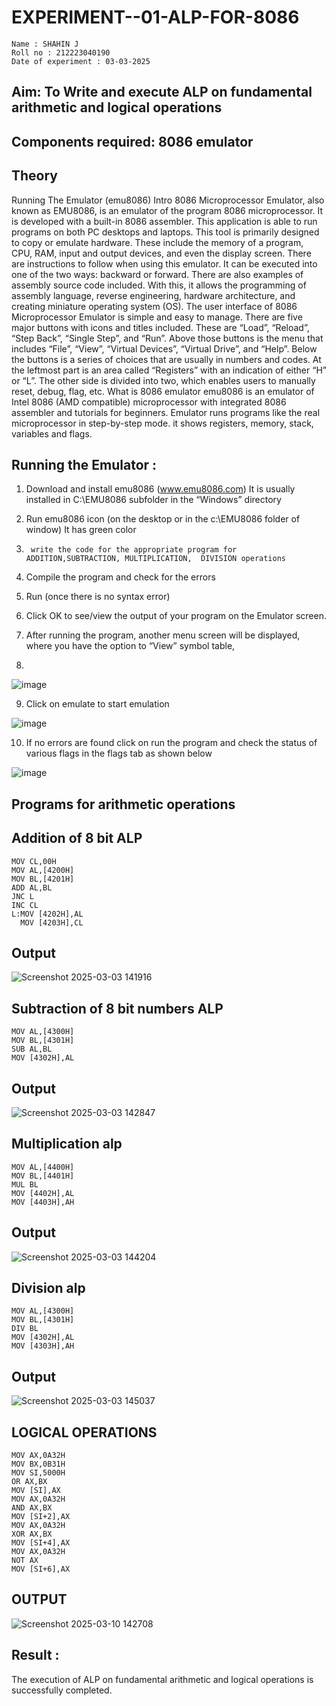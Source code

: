 # EXPERIMENT--01-ALP-FOR-8086
```
Name : SHAHIN J
Roll no : 212223040190
Date of experiment : 03-03-2025
```




## Aim: To Write and execute ALP on fundamental arithmetic and logical operations
## Components required: 8086  emulator 
## Theory 
Running The Emulator (emu8086) Intro 8086 Microprocessor Emulator, also known as EMU8086, is an emulator of the program 8086 microprocessor. It is developed with a built-in 8086 assembler. This application is able to run programs on both PC desktops and laptops. This tool is primarily designed to copy or emulate hardware. These include the memory of a program, CPU, RAM, input and output devices, and even the display screen. There are instructions to follow when using this emulator. It can be executed into one of the two ways: backward or forward. There are also examples of assembly source code included. With this, it allows the programming of assembly language, reverse engineering, hardware architecture, and creating miniature operating system (OS). The user interface of 8086 Microprocessor Emulator is simple and easy to manage. There are five major buttons with icons and titles included. These are “Load”, “Reload”, “Step Back”, “Single Step”, and “Run”. Above those buttons is the menu that includes “File”, “View”, “Virtual Devices”, “Virtual Drive”, and “Help”. Below the buttons is a series of choices that are usually in numbers and codes. At the leftmost part is an area called “Registers” with an indication of either “H” or “L”. The other side is divided into two, which enables users to manually reset, debug, flag, etc. What is 8086 emulator emu8086 is an emulator of Intel 8086 (AMD compatible) microprocessor with integrated 8086 assembler and tutorials for beginners. Emulator runs programs like the real microprocessor in step-by-step mode. it shows registers, memory, stack, variables and flags.


 ## Running the Emulator :
1.	Download and install emu8086 (www.emu8086.com) It is usually installed in C:\EMU8086 subfolder in the “Windows” directory
2.	  Run  emu8086 icon (on the desktop or in the c:\EMU8086 folder of window) It has green color 
 
 
3.		write the code for the appropriate program for ADDITION,SUBTRACTION, MULTIPLICATION,  DIVISION operations 

4.	 Compile the program and check for the errors 
5.	Run (once there is no syntax error) 

6.	Click OK to see/view the output of your program on the Emulator screen. 


7.	After running the program, another menu screen will be displayed, where you have the option to “View” symbol table,
8.	 


![image](https://user-images.githubusercontent.com/36288975/189273263-d65baae9-4b8f-4723-afb3-c0ffa4052b04.png)











9.	Click on emulate to start emulation 








![image](https://user-images.githubusercontent.com/36288975/189273273-9bb36ec1-e2e8-4892-8d35-37707332bfdc.png)








10.	If no errors are found click on run the program and check the status of various flags in the flags tab as shown below 






![image](https://user-images.githubusercontent.com/36288975/189273277-113a2a33-4a40-4ff8-95a5-ecd3a1f504fe.png)







## Programs for arithmetic  operations

## Addition  of 8 bit ALP 
```
MOV CL,00H
MOV AL,[4200H]
MOV BL,[4201H]
ADD AL,BL
JNC L
INC CL
L:MOV [4202H],AL
  MOV [4203H],CL
```
## Output  
![Screenshot 2025-03-03 141916](https://github.com/user-attachments/assets/3b578198-e615-402b-9bf3-fab8d4ad1430)
 
## Subtraction   of 8 bit numbers  ALP 
```
MOV AL,[4300H]
MOV BL,[4301H]
SUB AL,BL
MOV [4302H],AL
```
## Output  
![Screenshot 2025-03-03 142847](https://github.com/user-attachments/assets/0a089f6e-91d7-478c-9096-25e651972263)

## Multiplication alp 
```
MOV AL,[4400H]
MOV BL,[4401H]
MUL BL
MOV [4402H],AL
MOV [4403H],AH
```
## Output  
![Screenshot 2025-03-03 144204](https://github.com/user-attachments/assets/484d82dd-1c28-4d60-aa5c-16d61d1b2374)

## Division alp 
```
MOV AL,[4300H]
MOV BL,[4301H]
DIV BL
MOV [4302H],AL
MOV [4303H],AH
```
## Output  
![Screenshot 2025-03-03 145037](https://github.com/user-attachments/assets/b987e8b3-cf2d-4819-b3f6-208cdd4ed2d3)

## LOGICAL OPERATIONS
```
MOV AX,0A32H
MOV BX,0B31H
MOV SI,5000H
OR AX,BX
MOV [SI],AX
MOV AX,0A32H
AND AX,BX
MOV [SI+2],AX
MOV AX,0A32H
XOR AX,BX
MOV [SI+4],AX 
MOV AX,0A32H
NOT AX
MOV [SI+6],AX
```
## OUTPUT
![Screenshot 2025-03-10 142708](https://github.com/user-attachments/assets/7da79e26-2168-46d7-8a7f-9723c13a2ce9)

## Result :
The execution of ALP on fundamental arithmetic and logical operations is successfully completed.








